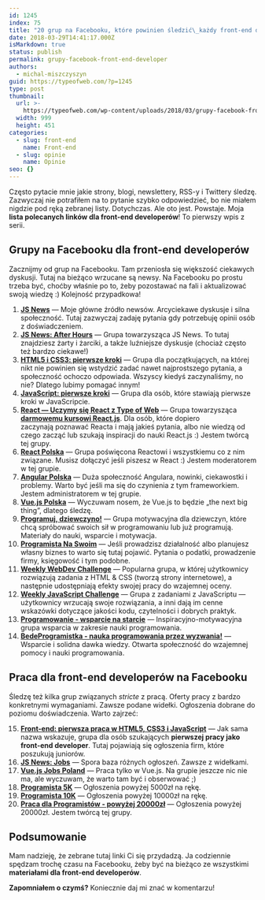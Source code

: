 ```yaml
---
id: 1245
index: 75
title: "20 grup na Facebooku, które powinien śledzić\_każdy front-end developer"
date: 2018-03-29T14:41:17.000Z
isMarkdown: true
status: publish
permalink: grupy-facebook-front-end-developer
authors:
  - michal-miszczyszyn
guid: https://typeofweb.com/?p=1245
type: post
thumbnail:
  url: >-
    https://typeofweb.com/wp-content/uploads/2018/03/grupy-facebook-front-end.jpeg
  width: 999
  height: 451
categories:
  - slug: front-end
    name: Front-end
  - slug: opinie
    name: Opinie
seo: {}
---
```


Często pytacie mnie jakie strony, blogi, newslettery, RSS-y i Twittery śledzę. Zazwyczaj nie potrafiłem na to pytanie szybko odpowiedzieć, bo nie miałem nigdzie pod ręką zebranej listy. Dotychczas. Ale oto jest. Powstaje. Moja **lista polecanych linków dla front-end developerów**! To pierwszy wpis z serii.

<!--more-->

## Grupy na Facebooku dla front-end developerów

Zacznijmy od grup na Facebooku. Tam przeniosła się większość ciekawych dyskusji. Tutaj na bieżąco wrzucane są newsy. Na Facebooku po prostu trzeba być, choćby właśnie po to, żeby pozostawać na fali i aktualizować swoją wiedzę :)
Kolejność przypadkowa!

<ol>
  <li><strong><a href="https://www.facebook.com/groups/217169631654737/">JS News</a></strong> — Moje główne źródło newsów. Arcyciekawe dyskusje i silna społeczność. Tutaj zazwyczaj zadaję pytania gdy potrzebuję opinii osób z doświadczeniem.</li>
  <li><strong><a href="https://www.facebook.com/groups/257881290932879/">JS News: After Hours</a></strong> — Grupa towarzysząca JS News. To tutaj znajdziesz żarty i żarciki, a także luźniejsze dyskusje (chociaż często też bardzo ciekawe!)</li>
  <li><strong><a href="https://www.facebook.com/groups/742940452405327/">HTML5 i CSS3: pierwsze kroki</a></strong> — Grupa dla początkujących, na której nikt nie powinien się wstydzić zadać nawet najprostszego pytania, a społeczność ochoczo odpowiada. Wszyscy kiedyś zaczynaliśmy, no nie? Dlatego lubimy pomagać innym!</li>
  <li><strong><a href="https://www.facebook.com/groups/js.pierwsze.kroki/">JavaScript: pierwsze kroki</a></strong> — Grupa dla osób, które stawiają pierwsze kroki w JavaScripcie.</li>
  <li><strong><a href="https://www.facebook.com/groups/1491641220944430/">React — Uczymy się React z Type of Web</a></strong> — Grupa towarzysząca <strong><a href="https://typeofweb.com/kurs/react-js">darmowemu kursowi React.js</a></strong>. Dla osób, które dopiero zaczynają poznawać Reacta i mają jakieś pytania, albo nie wiedzą od czego zacząć lub szukają inspiracji do nauki React.js :) Jestem twórcą tej grupy.</li>
  <li><strong><a href="https://www.facebook.com/groups/972937362726271/">React Polska</a></strong> — Grupa poświęcona Reactowi i wszystkiemu co z nim związane. Musisz dołączyć jeśli piszesz w React :) Jestem moderatorem w tej grupie.</li>
  <li><strong><a href="https://www.facebook.com/groups/angularjs.polska/">Angular Polska</a></strong> — Duża społeczność Angulara, nowinki, ciekawostki i problemy. Warto być jeśli ma się do czynienia z tym frameworkiem. Jestem administratorem w tej grupie.</li>
  <li><strong><a href="https://www.facebook.com/groups/vuejspolska/">Vue.js Polska</a></strong> — Wyczuwam nosem, że Vue.js to będzie „the next big thing”, dlatego śledzę.</li>
  <li><strong><a href="https://www.facebook.com/groups/programujdziewczyno">Programuj, dziewczyno!</a></strong> — Grupa motywacyjna dla dziewczyn, które chcą spróbować swoich sił w programowaniu lub już programują. Materiały do nauki, wsparcie i motywacja.</li>
  <li><strong><a href="https://www.facebook.com/groups/ProgramistaNaSwoim">Programista Na Swoim</a></strong> — Jeśli prowadzisz działalność albo planujesz własny biznes to warto się tutaj pojawić. Pytania o podatki, prowadzenie firmy, księgowość i tym podobne.</li>
  <li><strong><a href="https://www.facebook.com/groups/940002776068923/">Weekly WebDev Challenge</a></strong> — Popularna grupa, w której użytkownicy rozwiązują zadania z HTML & CSS (tworzą strony internetowe), a następnie udostępniają efekty swojej pracy do wzajemnej oceny.</li>
  <li><strong><a href="https://www.facebook.com/groups/1131907053499522/">Weekly JavaScript Challenge</a></strong> — Grupa z zadaniami z JavaScriptu — użytkownicy wrzucają swoje rozwiązania, a inni dają im cenne wskazówki dotyczące jakości kodu, czytelności i dobrych praktyk.</li>
  <li><strong><a href="https://www.facebook.com/groups/157790704649699/">Programowanie - wsparcie na starcie</a></strong> — Inspiracyjno-motywacyjna grupa wsparcia w zakresie nauki programowania.</li>
  <li><strong><a href="https://www.facebook.com/groups/nauka.programowania/">BedeProgramistka - nauka programowania przez wyzwania!</a></strong> — Wsparcie i solidna dawka wiedzy. Otwarta społeczność do wzajemnej pomocy i nauki programowania.</li>
</ol>

## Praca dla front-end developerów na Facebooku

Śledzę też kilka grup związanych _stricte_ z pracą. Oferty pracy z bardzo konkretnymi wymaganiami. Zawsze podane widełki. Ogłoszenia dobrane do poziomu doświadczenia. Warto zajrzeć:

<ol start=15>
  <li><strong><a href="https://www.facebook.com/groups/1485218891734165/">Front-end: pierwsza praca w HTML5, CSS3 i JavaScript</a></strong> — Jak sama nazwa wskazuje, grupa dla osób szukających <strong>pierwszej pracy jako front-end developer</strong>. Tutaj pojawiają się ogłoszenia firm, które poszukują juniorów.</li>
  <li><strong><a href="https://www.facebook.com/groups/jsjobs/">JS News: Jobs</a></strong> — Spora baza różnych ogłoszeń. Zawsze z widełkami.</li>
  <li><strong><a href="https://www.facebook.com/groups/844531972384570/">Vue.js Jobs Poland</a></strong> — Praca tylko w Vue.js. Na grupie jeszcze nic nie ma, ale wyczuwam, że warto tam być i obserwować ;)</li>
  <li><strong><a href="https://www.facebook.com/groups/487253408333756/">Programista 5K</a></strong> — Ogłoszenia powyżej 5000zł na rękę.</li>
  <li><strong><a href="https://www.facebook.com/groups/248011279020553/">Programista 10K</a></strong> — Ogłoszenia powyżej 10000zł na rękę.</li>
  <li><strong><a href="https://www.facebook.com/groups/280382479112568/">Praca dla Programistów - powyżej 20000zł</a></strong> — Ogłoszenia powyżej 20000zł. Jestem twórcą tej grupy.</li>
</ol>

## Podsumowanie

Mam nadzieję, że zebrane tutaj linki Ci się przydadzą. Ja codziennie spędzam trochę czasu na Facebooku, żeby być na bieżąco ze wszystkimi **materiałami dla front-end developerów**.

**Zapomniałem o czymś?** Koniecznie daj mi znać w komentarzu!
